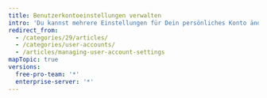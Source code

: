 ```yaml
---
title: Benutzerkontoeinstellungen verwalten
intro: 'Du kannst mehrere Einstellungen für Dein persönliches Konto ändern. Dazu gehört auch, dass Du Deinen Benutzernamen ändern und Dein Konto löschen kannst.'
redirect_from:
  - /categories/29/articles/
  - /categories/user-accounts/
  - /articles/managing-user-account-settings
mapTopic: true
versions:
  free-pro-team: '*'
  enterprise-server: '*'
---
```


